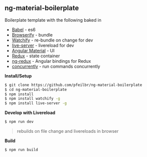 ## ng-material-boilerplate

Boilerplate template with the following baked in

* [Babel](https://babeljs.io/) - es6
* [Browserify](http://browserify.org/) - bundle
* [Watchify](https://github.com/substack/watchify) - re-bundle on change for dev
* [live-server](https://github.com/tapio/live-server) - livereload for dev
* [Angular Material](https://material.angularjs.org) - UI
* [Redux](http://redux.js.org/) - state container
* [ng-redux](https://github.com/wbuchwalter/ng-redux) - Angular bindings for Redux
* [concurrently](https://github.com/kimmobrunfeldt/concurrently) - run commands concurrently

**Install/Setup**

```sh
$ git clone https://github.com/pfeilbr/ng-material-boilerplate
$ cd ng-material-boilerplate
$ npm install
$ npm install watchify -g
$ npm install live-server -g
```

**Develop with Livereload**

```sh
$ npm run dev
```

> rebuilds on file change and livereloads in browser

**Build**

```sh
$ npm run build
```
